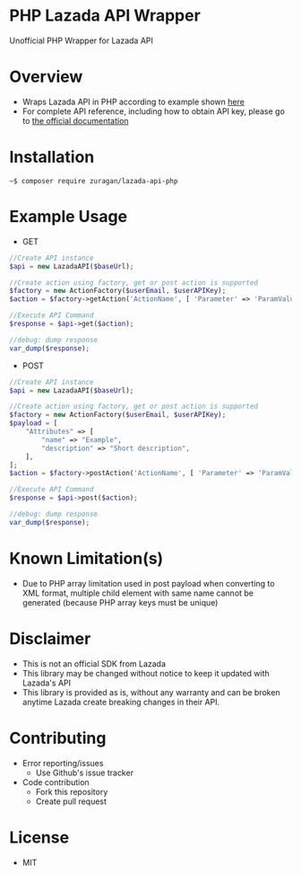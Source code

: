# PHP Lazada API Wrapper

Unofficial PHP Wrapper for Lazada API

# Overview
* Wraps Lazada API in PHP according to example shown [here](https://lazada-sellercenter.readme.io/docs/signing-requests)
* For complete API reference, including how to obtain API key, please go to [the official documentation](https://lazada-sellercenter.readme.io)

# Installation
```
~$ composer require zuragan/lazada-api-php
```

# Example Usage

* GET

```php
//Create API instance
$api = new LazadaAPI($baseUrl);

//Create action using factory, get or post action is supported
$factory = new ActionFactory($userEmail, $userAPIKey);
$action = $factory->getAction('ActionName', [ 'Parameter' => 'ParamValue' ]);

//Execute API Command
$response = $api->get($action);

//debug: dump response
var_dump($response);
```

* POST

```php
//Create API instance
$api = new LazadaAPI($baseUrl);

//Create action using factory, get or post action is supported
$factory = new ActionFactory($userEmail, $userAPIKey);
$payload = [
    "Attributes" => [
        "name" => "Example",
        "description" => "Short description",
    ],
];
$action = $factory->postAction('ActionName', [ 'Parameter' => 'ParamValue' ], $payload);

//Execute API Command
$response = $api->post($action);

//debug: dump response
var_dump($response);
```

# Known Limitation(s)
* Due to PHP array limitation used in post payload when converting to XML format, multiple child element with same name cannot be generated (because PHP array keys must be unique)

# Disclaimer
* This is not an official SDK from Lazada
* This library may be changed without notice to keep it updated with Lazada's API
* This library is provided as is, without any warranty and can be broken anytime Lazada create breaking changes in their API.

# Contributing
* Error reporting/issues
    * Use Github's issue tracker
* Code contribution
    * Fork this repository
    * Create pull request

# License
* MIT
